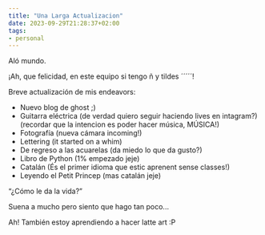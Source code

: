 ```yaml
---
title: "Una Larga Actualizacion"
date: 2023-09-29T21:28:37+02:00
tags:
- personal
---
```


Aló mundo. 

¡Ah, que felicidad, en este equipo si tengo ñ y tildes ´´´´´!

Breve actualización de mis endeavors:

- Nuevo blog de ghost ;)
- Guitarra eléctrica (de verdad quiero seguir haciendo lives en intagram?)(recordar que la intencion es poder hacer música, MÚSICA!)
- Fotografía (nueva cámara incoming!)
- Lettering (it started on a whim)
- De regreso a las acuarelas (da miedo lo que da gusto?)
- Libro de Python (1% empezado jeje)
- Catalán (És el primer idioma que estic aprenent sense classes!)
- Leyendo el Petit Princep (mas catalán jeje)

“¿Cómo le da la vida?” 

Suena a mucho pero siento que hago tan poco...

Ah! También estoy aprendiendo a hacer latte art :P
